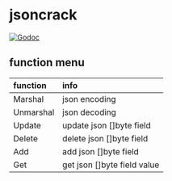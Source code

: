 # jsoncrack
[![Godoc](http://img.shields.io/badge/godoc-reference-blue.svg?style=flat)](https://godoc.org/github.com/fwhezfwhez/jsoncrack)

## function menu
| function | info |
|:----------- | :---- |
| Marshal | json encoding  |
| Unmarshal | json decoding  |
| Update | update json []byte field  |
| Delete | delete json []byte field|
| Add | add json []byte field|
| Get | get json []byte field value |